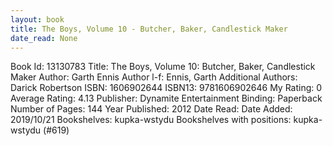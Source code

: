 ```yaml
---
layout: book
title: The Boys, Volume 10 - Butcher, Baker, Candlestick Maker
date_read: None
---
```


Book Id: 13130783
Title: The Boys, Volume 10: Butcher, Baker, Candlestick Maker
Author: Garth Ennis
Author l-f: Ennis, Garth
Additional Authors: Darick Robertson
ISBN: 1606902644
ISBN13: 9781606902646
My Rating: 0
Average Rating: 4.13
Publisher: Dynamite Entertainment
Binding: Paperback
Number of Pages: 144
Year Published: 2012
Date Read: 
Date Added: 2019/10/21
Bookshelves: kupka-wstydu
Bookshelves with positions: kupka-wstydu (#619)

